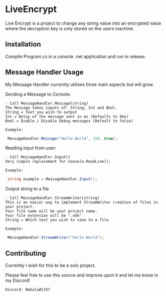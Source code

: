 # LiveEncrypt
Live Encrypt is a project to change any string value into an encrypted value where the decryption key is only stored on the users machine.

## Installation
Compile Program.cs in a console .net application and run in release.

## Message Handler Usage
My Message Handler currently utilises three main aspects but will grow.

Sending a Message to Console:
```
- Call MessageHandler.Message(string)
The Message takes inputs of: String, Int and Bool.
String = Text you wish to output
Int = Delay of the message sent in ms (Defaults to 0ms)
Bool = Enable / Disable Debug messages (Default to false)

Example:
```
```csharp
 MessageHandler.Message("Hello World", 150, true);
```

Reading input from user:
```
- Call MessageHandler.Input()
Very simple replacement for Console.ReadLine();

Example:
```
```csharp
 string example = MessageHandler.Input();
```

Output string to a file
```
- Call MessageHandler.StreamWriter(string)
This is an easier way to implement StreamWriter creation of files in your project.
Your file name will be your project name.
Your file extension will be ".neb"
String = Which text you wish to save to a file

Example:
```
```csharp
 MessageHandler.StreamWriter("Hello World");
```

## Contributing
Currently I wish for this to be a solo project.

Please feel free to use this source and improve upon it and let me know in my Discord!

```
Discord: Nebula#1337
```
